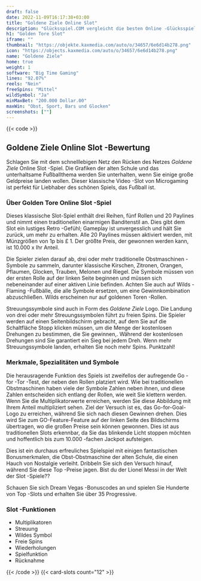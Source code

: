 ```yaml
---
draft: false
date: 2022-11-09T16:17:38+03:00
title: "Goldene Ziele Online Slot"
description: "Glücksspiel.COM vergleicht die besten Online -Glücksspiel -Sites und -spiele der Kanada.  Unabhängige Produktbewertungen und exklusive Anmeldeangebote. Jetzt spielen!"
h1: "Golden Tore Slot"
iframe: ""
thumbnail: "https://objekte.kaxmedia.com/auto/o/34657/6e6d14b278.png"
icon: "https://objects.kaxmedia.com/auto/o/34657/6e6d14b278.png"
name: "Goldene Ziele"
home: true
weight: 1
software: "Big Time Gaming"
lines: "92.07%"
reels: "Nein"
freeSpins: "Mittel"
wildSymbol: "Ja"
minMaxBet: "200.000 Dollar.00"
maxWin: "Obst, Sport, Bars und Glocken"
screenshots: [""]
---
```


{{< code >}}<h2>Goldene Ziele Online Slot -Bewertung</h2><p>Schlagen Sie mit dem schnelllebigen Netz den Rücken des Netzes <em>Goldene Ziele</em> Online Slot -Spiel. Die Grafiken der alten Schule und das unterhaltsame Fußballthema werden Sie unterhalten, wenn Sie einige große Geldpreise landen wollen. Dieser klassische Video -Slot von Microgaming ist perfekt für Liebhaber des schönen Spiels, das Fußball ist.</p><h3>Über Golden Tore Online Slot -Spiel</h3><p>Dieses klassische Slot-Spiel enthält drei Reihen, fünf Rollen und 20 Paylines und nimmt einen traditionellen einarmigen Banditenstil an. Dies gibt dem Slot ein lustiges Retro -Gefühl; Gameplay ist unvergesslich und hält Sie zurück, um mehr zu erhalten. Alle 20 Paylines müssen aktiviert werden, mit Münzgrößen von 1p bis £ 1. Der größte Preis, der gewonnen werden kann, ist 10.000 x Ihr Anteil.</p><p>Die Spieler zielen darauf ab, drei oder mehr traditionelle Obstmaschinen -Symbole zu sammeln, darunter klassische Kirschen, Zitronen, Orangen, Pflaumen, Glocken, Trauben, Melonen und Riegel. Die Symbole müssen von der ersten Rolle auf der linken Seite beginnen und müssen sich nebeneinander auf einer aktiven Linie befinden. Achten Sie auch auf Wilds - Flaming -Fußbälle, die alle Symbole ersetzen, um eine Gewinnkombination abzuschließen. Wilds erscheinen nur auf goldenen Toren -Rollen.</p><p>Streuungssymbole sind auch in Form des <em>Goldene Ziele</em> Logo. Die Landung von drei oder mehr Streuungssymbolen führt zu freien Spins. Die Spieler werden auf einen Seitenbildschirm gebracht, auf dem Sie auf die Schaltfläche Stopp klicken müssen, um die Menge der kostenlosen Drehungen zu bestimmen, die Sie gewinnen,. Während der kostenlosen Drehungen sind Sie garantiert ein Sieg bei jedem Dreh. Wenn mehr Streuungssymbole landen, erhalten Sie noch mehr Spins. Punktzahl!</p><h3>Merkmale, Spezialitäten und Symbole</h3><p>Die herausragende Funktion des Spiels ist zweifellos der aufregende Go -for -Tor -Test, der neben den Rollen platziert wird. Wie bei traditionellen Obstmaschinen haben viele der Symbole Zahlen neben ihnen, und diese Zahlen entscheiden sich entlang der Rollen, wie weit Sie klettern werden. Wenn Sie die Multiplikatorwerte erreichen, werden Sie diese Abbildung mit Ihrem Anteil multipliziert sehen. Ziel der Versuch ist es, das Go-for-Goal-Logo zu erreichen, während Sie sich nach diesen Gewinnen drehen. Dies wird Sie zum GO-Feature-Feature auf der linken Seite des Bildschirms übertragen, wo die großen Preise sein können gewonnen. Dies ist aus traditionellen Slots erkennbar, da Sie das blinkende Licht stoppen möchten und hoffentlich bis zum 10.000 -fachen Jackpot aufsteigen.</p><p>Dies ist ein durchaus erfreuliches Spielspiel mit einigen fantastischen Bonusmerkmalen, die Obst-Obstmaschine der alten Schule, die einen Hauch von Nostalgie verleiht. Dribbeln Sie sich den Versuch hinauf, während Sie diese Top -Preise jagen. Bist du der Lionel Messi in der Welt der Slot -Spiele??</p><p>
Schauen Sie sich Dream Vegas -Bonuscodes an und spielen Sie Hunderte von Top -Slots und erhalten Sie über 35 Progressive.</p><h3>
Slot -Funktionen</h3><ul>
<li></span>
Multiplikatoren</li>
<li></span>
Streuung</li>
<li></span>
Wildes Symbol</li>
<li></span>
Freie Spins</li>
<li></span>
Wiederholungen</li>
<li></span>
Spielfunktion</li>
<li></span>
Rücknahme</li></ul>{{< /code >}}
 {{< card-slots count="12" >}}
